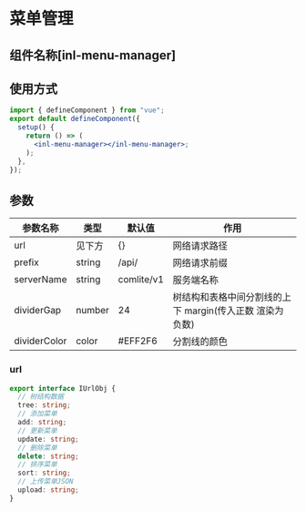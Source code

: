 # 菜单管理

## 组件名称[**inl-menu-manager**]

## 使用方式

```jsx
import { defineComponent } from "vue";
export default defineComponent({
  setup() {
    return () => (
      <inl-menu-manager></inl-menu-manager>;
    );
  },
});
```

## 参数

| 参数名称     | 类型   | 默认值     | 作用                                                     |
| ------------ | ------ | ---------- | -------------------------------------------------------- |
| url          | 见下方 | {}         | 网络请求路径                                             |
| prefix       | string | /api/      | 网络请求前缀                                             |
| serverName   | string | comlite/v1 | 服务端名称                                               |
| dividerGap   | number | 24         | 树结构和表格中间分割线的上下 margin(传入正数 渲染为负数) |
| dividerColor | color  | \#EFF2F6   | 分割线的颜色                                             |

### url

```typescript
export interface IUrlObj {
  // 树结构数据
  tree: string;
  // 添加菜单
  add: string;
  // 更新菜单
  update: string;
  // 删除菜单
  delete: string;
  // 排序菜单
  sort: string;
  // 上传菜单JSON
  upload: string;
}
```
